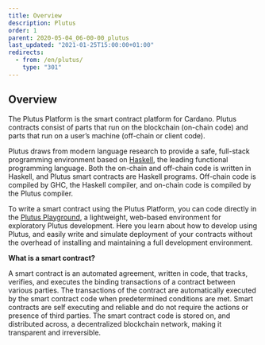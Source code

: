 ```yaml
---
title: Overview
description: Plutus
order: 1
parent: 2020-05-04_06-00-00_plutus
last_updated: "2021-01-25T15:00:00+01:00"
redirects:
  - from: /en/plutus/
    type: "301"
---
```

## Overview

The Plutus Platform is the smart contract platform for Cardano. Plutus contracts consist of parts that run on the blockchain (on-chain code) and parts that run on a user’s machine (off-chain or client code).

Plutus draws from modern language research to provide a safe, full-stack programming environment based on [Haskell](https://www.haskell.org/), the leading functional programming language. Both the on-chain and off-chain code is written in Haskell, and Plutus smart contracts are Haskell programs. Off-chain code is compiled by GHC, the Haskell compiler, and on-chain code is compiled by the Plutus compiler.

To write a smart contract using the Plutus Platform, you can code directly in the [Plutus Playground](https://playground.plutus.iohkdev.io/), a lightweight, web-based environment for exploratory Plutus development. Here you learn about how to develop using Plutus, and easily write and simulate deployment of your contracts without the overhead of installing and maintaining a full development environment.

**What is a smart contract?**

A smart contract is an automated agreement, written in code, that tracks, verifies, and executes the binding transactions of a contract between various parties. The transactions of the contract are automatically executed by the smart contract code when predetermined conditions are met. Smart contracts are self executing and reliable and do not require the actions or presence of third parties. The smart contract code is stored on, and distributed across, a decentralized blockchain network, making it transparent and irreversible. 
